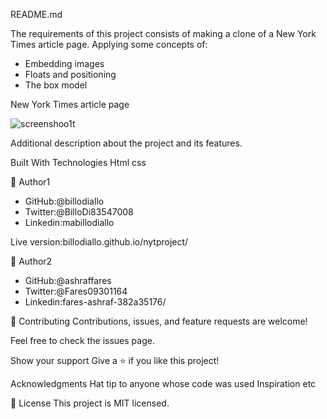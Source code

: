 README.md                    

The requirements of this project consists of making a clone of a New York Times article page. Applying some concepts of:

- Embedding images
- Floats and positioning
- The box model


New York Times article page

![screenshoo1t](https://user-images.githubusercontent.com/11162987/104796192-122c5080-57c5-11eb-9649-d6148d3dd239.PNG)



Additional description about the project and its features.

Built With Technologies Html css

👤 Author1

- GitHub:@billodiallo
- Twitter:@BilloDi83547008
- Linkedin:mabillodiallo
 
Live version:billodiallo.github.io/nytproject/

👤 Author2

- GitHub:@ashraffares
- Twitter:@Fares09301164
- Linkedin:fares-ashraf-382a35176/



🤝 Contributing Contributions, issues, and feature requests are welcome!

Feel free to check the issues page.

Show your support Give a ⭐️ if you like this project!

Acknowledgments Hat tip to anyone whose code was used Inspiration etc

📝 License This project is MIT licensed.